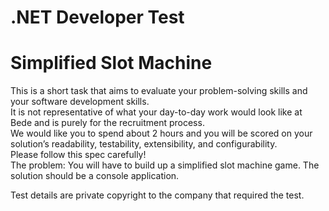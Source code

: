﻿<h1>.NET Developer Test</h1>
<h1>Simplified Slot Machine</h1>
This is a short task that aims to evaluate your problem-solving skills and your software development skills. <br/>
It is not representative of what your day-to-day work would look like at Bede and is purely for
the recruitment process. <br/>
We would like you to spend about 2 hours and you will be scored on your solution’s readability,
testability, extensibility, and configurability. <br/>
Please follow this spec carefully! <br/>
The problem:
You will have to build up a simplified slot machine game. The solution should be a console
application. <br/>


Test details are private copyright to the company that required the test.